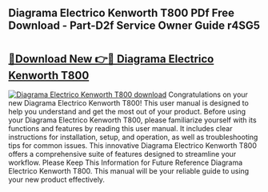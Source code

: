 ## Diagrama Electrico Kenworth T800 PDf Free Download - Part-D2f Service Owner Guide r4SG5

# <h2><a href="http://dfhw17j.blite.top/?on=Diagrama+Electrico+Kenworth+T800">🔗Download New 👉🔴 Diagrama Electrico Kenworth T800</a></h2>

[![Diagrama Electrico Kenworth T800 download](https://i.imgur.com/lujVjoI.png)](http://dfhw17j.blite.top/?on=Diagrama+Electrico+Kenworth+T800)
Congratulations on your new Diagrama Electrico Kenworth T800! This user manual is designed to help you understand and get the most out of your product. Before using your Diagrama Electrico Kenworth T800, please familiarize yourself with its functions and features by reading this user manual. It includes clear instructions for installation, setup, and operation, as well as troubleshooting tips for common issues. This innovative Diagrama Electrico Kenworth T800 offers a comprehensive suite of features designed to streamline your workflow. Please Keep This Information for Future Reference Diagrama Electrico Kenworth T800. This manual will be your reliable guide to using your new product effectively.
